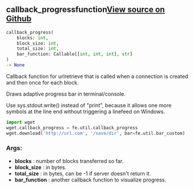 ## callback_progress<span class="tag">function</span><a class="sourcelink" href=https://github.com/fastestimator/fastestimator/blob/r1.1/fastestimator/util/wget_util.py/#L110-L141>View source on Github</a>
```python
callback_progress(
	blocks: int,
	block_size: int,
	total_size: int,
	bar_function: Callable[[int, int, int], str]
)
-> None
```
Callback function for urlretrieve that is called when a connection is created and then once for each block.

Draws adaptive progress bar in terminal/console.

Use sys.stdout.write() instead of "print", because it allows one more symbols at the line end without triggering a
linefeed on Windows.

```python
import wget
wget.callback_progress = fe.util.callback_progress
wget.download('http://url.com', '/save/dir', bar=fe.util.bar_custom)
```


<h3>Args:</h3>

* **blocks** :  number of blocks transferred so far.
* **block_size** :  in bytes.
* **total_size** :  in bytes, can be -1 if server doesn't return it.
* **bar_function** :  another callback function to visualize progress.

